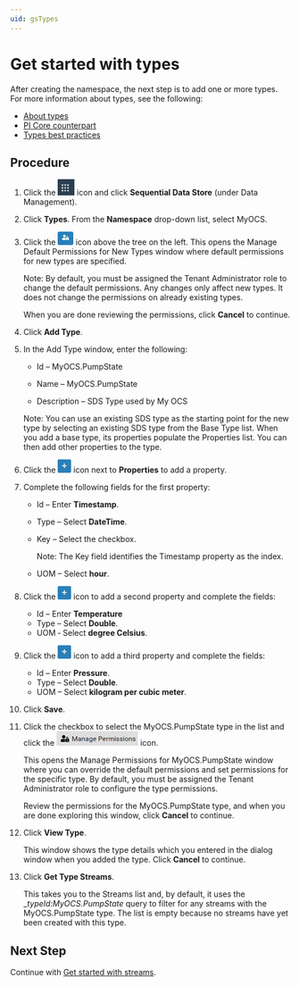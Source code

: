 ```yaml
---
uid: gsTypes
---
```


# Get started with types

After creating the namespace, the next step is to add one or more types. For more information about types, see the following:

- [About types](xref:ccTypes)
- [PI Core counterpart](xref:ccTypes#types-pi-core)
- [Types best practices](xref:bpTypes)

## Procedure

1. Click the ![Menu icon](images\menu-icon.png) icon and click **Sequential Data Store** (under Data Management).

1. Click **Types**. From the **Namespace** drop-down list, select MyOCS.

1. Click the ![Manage Default Type Permissions icon](images\ManageDefaultIcon.png) icon above the tree on the left. 
   This opens the Manage Default Permissions for New Types window where default permissions for new types are specified. 

   Note: By default, you must be assigned the Tenant Administrator role to change the default permissions. Any changes only affect new types. It does not change the permissions on already existing types. 

   When you are done reviewing the permissions, click **Cancel** to continue.

1. Click **Add Type**.

1. In the Add Type window, enter the following:

   - Id &ndash; MyOCS.PumpState

   - Name &ndash; MyOCS.PumpState

   - Description &ndash; SDS Type used by My OCS

    Note: You can use an existing SDS type as the starting point for the new type by selecting an existing SDS type from the Base Type list. When you add a base type, its properties populate the Properties list. You can then add other properties to the type.

1. Click the ![Properties icon](images\PropertiesPlusIcon.png) icon next to **Properties** to add a property.

1. Complete the following fields for the first property:
   - Id &ndash; Enter **Timestamp**.
   
   - Type &ndash; Select **DateTime**. 
   
   - Key &ndash; Select the checkbox.
   
     Note: The Key field identifies the Timestamp property as the index.
     
   - UOM &ndash; Select **hour**.
   
1. Click the ![Properties icon](images\PropertiesPlusIcon.png) icon to add a second property and complete the fields:
   - Id &ndash; Enter **Temperature**
   - Type &ndash; Select **Double**.
   - UOM &dash; Select **degree Celsius**.
   
1. Click the ![Properties icon](images\PropertiesPlusIcon.png) icon to add a third property and complete the fields:

   - Id &ndash; Enter **Pressure**.
   - Type &ndash; Select **Double**.
   - UOM &ndash; Select **kilogram per cubic meter**.

1. Click **Save**.

1. Click the checkbox to select the MyOCS.PumpState type in the list and click the ![Manage Permissions icon](images/manage-permissions-icon.png) icon.

    This opens the Manage Permissions for MyOCS.PumpState window where you can override the default permissions and set permissions for the specific type. By default, you must be assigned the Tenant Administrator role to configure the type permissions.

    Review the permissions for the MyOCS.PumpState type, and when you are done exploring this window, click **Cancel** to continue. 

1. Click **View Type**.

   This window shows the type details which you entered in the dialog window when you added the type. Click **Cancel** to continue.

1. Click **Get Type Streams**.

   This takes you to the Streams list and, by default, it uses the _*typeId:MyOCS.PumpState* query to filter for any streams with the MyOCS.PumpState type. The list is empty because no streams have yet been created with this type.
   

## Next Step

Continue with [Get started with streams](xref:gsStreams).
